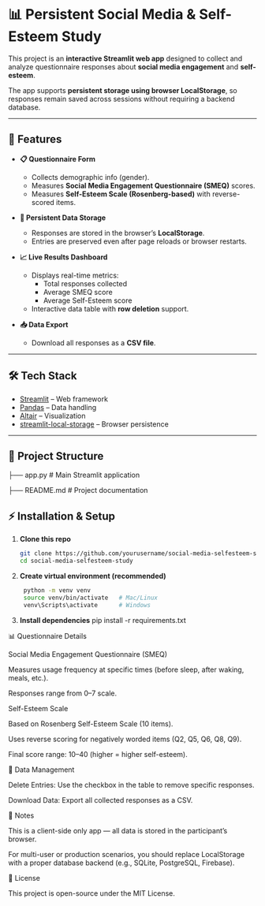 # 📊 Persistent Social Media & Self-Esteem Study  

This project is an **interactive Streamlit web app** designed to collect and analyze questionnaire responses about **social media engagement** and **self-esteem**.  

The app supports **persistent storage using browser LocalStorage**, so responses remain saved across sessions without requiring a backend database.  

---

## 🚀 Features  

- **📋 Questionnaire Form**
  - Collects demographic info (gender).
  - Measures **Social Media Engagement Questionnaire (SMEQ)** scores.
  - Measures **Self-Esteem Scale (Rosenberg-based)** with reverse-scored items.

- **💾 Persistent Data Storage**
  - Responses are stored in the browser’s **LocalStorage**.
  - Entries are preserved even after page reloads or browser restarts.

- **📈 Live Results Dashboard**
  - Displays real-time metrics:  
    - Total responses collected  
    - Average SMEQ score  
    - Average Self-Esteem score  
  - Interactive data table with **row deletion** support.

- **📥 Data Export**
  - Download all responses as a **CSV file**.

---

## 🛠️ Tech Stack  

- [Streamlit](https://streamlit.io/) – Web framework  
- [Pandas](https://pandas.pydata.org/) – Data handling  
- [Altair](https://altair-viz.github.io/) – Visualization  
- [streamlit-local-storage](https://pypi.org/project/streamlit-local-storage/) – Browser persistence  

---

## 📂 Project Structure  

├── app.py # Main Streamlit application

├── README.md # Project documentation

## ⚡ Installation & Setup  

1. **Clone this repo**  
   ```bash
   git clone https://github.com/yourusername/social-media-selfesteem-study.git
   cd social-media-selfesteem-study

2. **Create virtual environment (recommended)**
   ```bash
    python -m venv venv
    source venv/bin/activate   # Mac/Linux
    venv\Scripts\activate      # Windows


3. **Install dependencies**
   pip install -r requirements.txt

📊 Questionnaire Details

Social Media Engagement Questionnaire (SMEQ)

Measures usage frequency at specific times (before sleep, after waking, meals, etc.).

Responses range from 0–7 scale.

Self-Esteem Scale

Based on Rosenberg Self-Esteem Scale (10 items).

Uses reverse scoring for negatively worded items (Q2, Q5, Q6, Q8, Q9).

Final score range: 10–40 (higher = higher self-esteem).

🧹 Data Management

Delete Entries: Use the checkbox in the table to remove specific responses.

Download Data: Export all collected responses as a CSV.

📌 Notes

This is a client-side only app — all data is stored in the participant’s browser.

For multi-user or production scenarios, you should replace LocalStorage with a proper database backend (e.g., SQLite, PostgreSQL, Firebase).

📜 License

This project is open-source under the MIT License.





